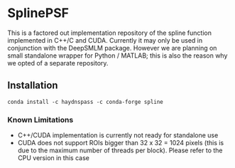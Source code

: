 # SplinePSF
This is a factored out implementation repository of the spline function implemented in C++/C and CUDA.
Currently it may only be used in conjunction with the DeepSMLM package. However we are planning on small standalone
wrapper for Python / MATLAB; this is also the reason why we opted of a separate repository.

## Installation

```
conda install -c haydnspass -c conda-forge spline
```

### Known Limitations

* C++/CUDA implementation is currently not ready for standalone use
* CUDA does not support ROIs bigger than 32 x 32 = 1024 pixels (this is due to the maximum number of threads per block). Please refer to the CPU version in this case
